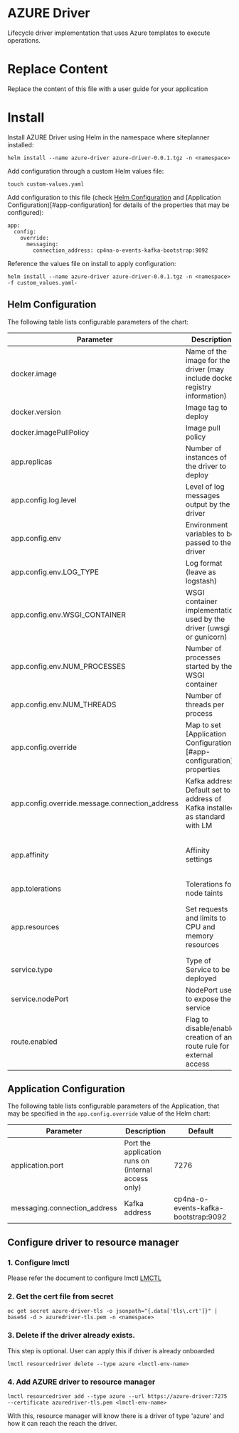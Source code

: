 # AZURE Driver

Lifecycle driver implementation that uses Azure templates to execute operations.

# Replace Content

Replace the content of this file with a user guide for your application

# Install

Install AZURE Driver using Helm in the namespace where siteplanner installed:

```
helm install --name azure-driver azure-driver-0.0.1.tgz -n <namespace>
```

Add configuration through a custom Helm values file:

```
touch custom-values.yaml
```

Add configuration to this file (check [Helm Configuration](#helm-configuration) and [Application Configuration)[#app-configuration] for details of the properties that may be configured):

```
app:
  config:
    override:
      messaging:
        connection_address: cp4na-o-events-kafka-bootstrap:9092
```

Reference the values file on install to apply configuration:

```
helm install --name azure-driver azure-driver-0.0.1.tgz -n <namespace> -f custom_values.yaml-
```


## Helm Configuration

The following table lists configurable parameters of the chart:

| Parameter | Description | Default |
| --- | --- | --- |
| docker.image | Name of the image for the driver (may include docker registry information) | aws-driver |
| docker.version | Image tag to deploy | 0.0.1 |
| docker.imagePullPolicy | Image pull policy | IfNotPresent |
| app.replicas | Number of instances of the driver to deploy | 1 |
| app.config.log.level | Level of log messages output by the driver | INFO |
| app.config.env | Environment variables to be passed to the driver | (See below) |
| app.config.env.LOG_TYPE | Log format (leave as logstash) | logstash |
| app.config.env.WSGI_CONTAINER | WSGI container implementation used by the driver (uwsgi or gunicorn) | uwsgi |
| app.config.env.NUM_PROCESSES | Number of processes started by the WSGI container | 4 |
| app.config.env.NUM_THREADS | Number of threads per process | 2 |
| app.config.override | Map to set [Application Configuration)[#app-configuration] properties | See connection_address below and [Application Configuration)[#app-configuration] properties |
| app.config.override.message.connection_address | Kafka address. Default set to address of Kafka installed as standard with LM | cp4na-o-events-kafka-bootstrap:9092 |
| app.affinity | Affinity settings | A pod anti-affinity rule is configured to inform Kubernetes it is preferable to deploy the pods on different Nodes |
| app.tolerations | Tolerations for node taints | [] |
| app.resources | Set requests and limits to CPU and memory resources | resources.limits.cpu: 2 resources.limits.memory: 2Gi resources.requests.cp4: 2 resources.requests.memory: 1Gi |
| service.type | Type of Service to be deployed | NodePort |
| service.nodePort | NodePort used to expose the service | 30259 |
| route.enabled | Flag to disable/enable creation of an route rule for external access | true |

## Application Configuration

The following table lists configurable parameters of the Application, that may be specified in the `app.config.override` value of the Helm chart:

| Parameter | Description | Default |
| --- | --- | --- |
| application.port | Port the application runs on (internal access only) | 7276 | 
| messaging.connection_address | Kafka address | cp4na-o-events-kafka-bootstrap:9092 |


## Configure driver to resource manager

  ### 1. Configure lmctl
     
  Please refer the document to configure lmctl [LMCTL](https://pages.github.ibm.com/tnc/tnc.github.io/technical/development-environment/openshift-development-environment#lmctl)


  ### 2. Get the cert file from secret

     
    oc get secret azure-driver-tls -o jsonpath="{.data['tls\.crt']}" | base64 -d > azuredriver-tls.pem -n <namespace>
    

  ### 3. Delete if the driver already exists.
       
  This step is optional. User can apply this if driver is already onboarded

  
    lmctl resourcedriver delete --type azure <lmctl-env-name>
  

  ### 4. Add AZURE driver to resource manager

    lmctl resourcedriver add --type azure --url https://azure-driver:7275 --certificate azuredriver-tls.pem <lmctl-env-name>
    

  With this, resource manager will know there is a driver of type 'azure' and how it can reach the reach the driver.